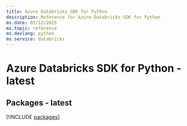 ```yaml
---
title: Azure Databricks SDK for Python
description: Reference for Azure Databricks SDK for Python
ms.date: 03/12/2025
ms.topic: reference
ms.devlang: python
ms.service: databricks
---
```

# Azure Databricks SDK for Python - latest
## Packages - latest
[!INCLUDE [packages](databricks-index.md)]